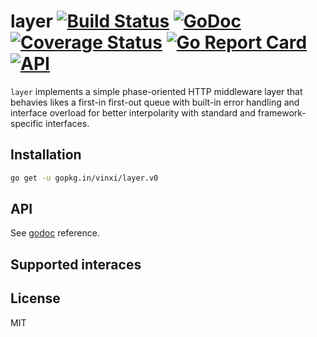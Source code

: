 # layer [![Build Status](https://travis-ci.org/vinxi/layer.png)](https://travis-ci.org/vinxi/layer) [![GoDoc](https://godoc.org/github.com/vinxi/layer?status.svg)](https://godoc.org/github.com/vinxi/layer) [![Coverage Status](https://coveralls.io/repos/github/vinxi/layer/badge.svg?branch=feat%2Finheritance)](https://coveralls.io/github/vinxi/layer?branch=feat%2Finheritance) [![Go Report Card](https://goreportcard.com/badge/github.com/vinxi/layer)](https://goreportcard.com/report/github.com/vinxi/layer) [![API](https://img.shields.io/badge/vinxi-core-green.svg?style=flat)](https://godoc.org/github.com/vinxi/layer) 

`layer` implements a simple phase-oriented HTTP middleware layer that behavies likes a first-in first-out queue with built-in error handling and interface overload for better interpolarity with standard and framework-specific interfaces.

## Installation

```bash
go get -u gopkg.in/vinxi/layer.v0
```

## API

See [godoc](https://godoc.org/github.com/vinxi/layer) reference.

## Supported interaces

## License

MIT
